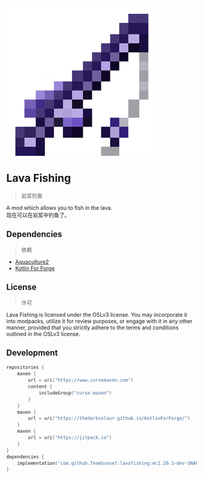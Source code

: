 <br>
<img src="src/main/resources/logo.png" style="image-rendering: pixelated;" alt="logo">

# Lava Fishing

> 岩浆钓鱼

A mod which allows you to fish in the lava.  
现在可以在岩浆中钓鱼了。

## Dependencies

> 依赖

+ [Aquaculture2](https://www.curseforge.com/minecraft/mc-mods/aquaculture/files/5713551)
+ [Kotlin For Forge](https://modrinth.com/mod/kotlin-for-forge/version/5.5.0)

## License

> 许可

Lava Fishing is licensed under the OSLv3 license. You may incorporate it into modpacks, utilize it for review
purposes, or engage with it in any other manner, provided that you strictly adhere to the terms and conditions outlined
in the OSLv3 license.

## Development

```kotlin
repositories {
    maven {
        url = uri("https://www.cursemaven.com")
        content {
            includeGroup("curse.maven")
        }
    }
    maven {
        url = uri("https://thedarkcolour.github.io/KotlinForForge/")
    }
    maven {
        url = uri("https://jitpack.io")
    }
}
dependencies {
    implementation("com.github.TeamSunset:lavafishing:mc1.20.1~dev-SNAPSHOT")
}
```
